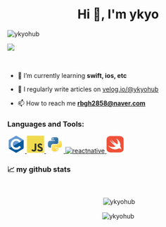 <h1 align="center">Hi 👋, I'm ykyo</h1>
<p align="left"> <img src="https://komarev.com/ghpvc/?username=ykyohub&label=Profile%20views&color=0e75b6&style=flat" alt="ykyohub" /> </p>
<a href="https://hits.seeyoufarm.com"><img src="https://hits.seeyoufarm.com/api/count/incr/badge.svg?url=https%3A%2F%2Fgithub.com%2Fykyohub&count_bg=%23464744&title_bg=%23000000&icon=apple.svg&icon_color=%23E7E7E7&title=hits&edge_flat=false"/></a>
<p align="left"> <a href="https://twitter.com/" target="blank"><img src="https://img.shields.io/twitter/follow/?logo=twitter&style=for-the-badge" alt="" /></a> </p>

- 🌱 I’m currently learning **swift, ios, etc**

- 📝 I regularly write articles on [velog.io/@ykyohub](https://velog.io/@ykyohub)

- 📫 How to reach me **rbgh2858@naver.com**


<h3 align="left">Languages and Tools:</h3>
<p align="left"> <a href="https://www.cprogramming.com/" target="_blank" rel="noreferrer"> <img src="https://raw.githubusercontent.com/devicons/devicon/master/icons/c/c-original.svg" alt="c" width="40" height="40"/> </a> <a href="https://developer.mozilla.org/en-US/docs/Web/JavaScript" target="_blank" rel="noreferrer"> <img src="https://raw.githubusercontent.com/devicons/devicon/master/icons/javascript/javascript-original.svg" alt="javascript" width="40" height="40"/> </a> <a href="https://www.python.org" target="_blank" rel="noreferrer"> <img src="https://raw.githubusercontent.com/devicons/devicon/master/icons/python/python-original.svg" alt="python" width="40" height="40"/> </a> <a href="https://reactnative.dev/" target="_blank" rel="noreferrer"> <img src="https://reactnative.dev/img/header_logo.svg" alt="reactnative" width="40" height="40"/> </a> <a href="https://developer.apple.com/swift/" target="_blank" rel="noreferrer"> <img src="https://raw.githubusercontent.com/devicons/devicon/master/icons/swift/swift-original.svg" alt="swift" width="40" height="40"/> </a> </p>

<h3 align="left">📈 my github stats</h3>
<br />

<p  align="center">&nbsp;<img align="center" src="https://github-readme-stats.vercel.app/api?username=ykyohub&show_icons=true&theme=gotham&locale=en" alt="ykyohub" /></p>

<p  align="center"><img align="center" src="https://github-readme-streak-stats.herokuapp.com/?user=ykyohub&theme=gotham" alt="ykyohub" /></p>
